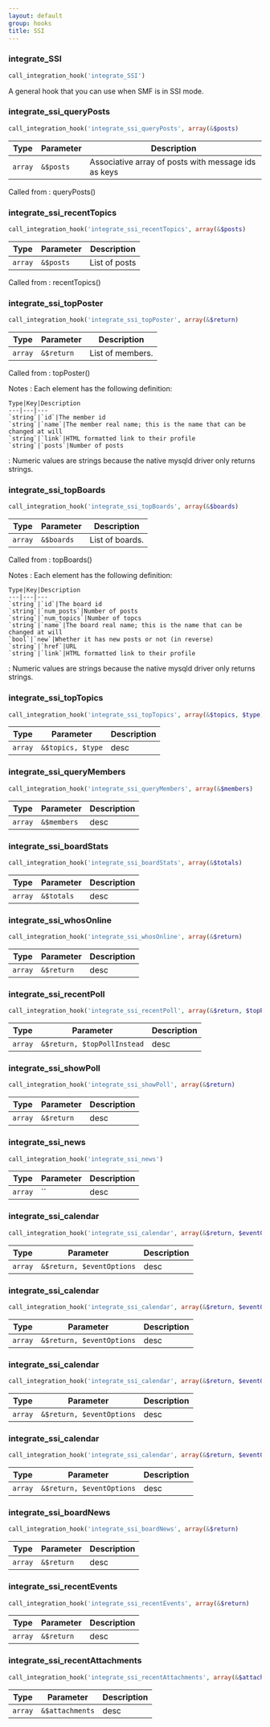 ```yaml
---
layout: default
group: hooks
title: SSI
---
```


### integrate_SSI

```php
call_integration_hook('integrate_SSI')
```
A general hook that you can use when SMF is in SSI mode.

### integrate_ssi_queryPosts

```php
call_integration_hook('integrate_ssi_queryPosts', array(&$posts)
```

Type|Parameter|Description
---|---|---
`array`|`&$posts`|Associative array of posts with message ids as keys

Called from
: queryPosts()

### integrate_ssi_recentTopics

```php
call_integration_hook('integrate_ssi_recentTopics', array(&$posts)
```

Type|Parameter|Description
---|---|---
`array`|`&$posts`|List of posts

Called from
: recentTopics()

### integrate_ssi_topPoster

```php
call_integration_hook('integrate_ssi_topPoster', array(&$return)
```

Type|Parameter|Description
---|---|---
`array`|`&$return`|List of members.

Called from
: topPoster()

Notes
: Each element has the following definition:

    Type|Key|Description
    ---|---|---
    `string`|`id`|The member id
    `string`|`name`|The member real name; this is the name that can be changed at will
    `string`|`link`|HTML formatted link to their profile
    `string`|`posts`|Number of posts
: Numeric values are strings because the native mysqld driver only returns strings.

### integrate_ssi_topBoards

```php
call_integration_hook('integrate_ssi_topBoards', array(&$boards)
```

Type|Parameter|Description
---|---|---
`array`|`&$boards`|List of boards.

Called from
: topBoards()

Notes
: Each element has the following definition:

    Type|Key|Description
    ---|---|---
    `string`|`id`|The board id
    `string`|`num_posts`|Number of posts
    `string`|`num_topics`|Number of topcs
    `string`|`name`|The board real name; this is the name that can be changed at will
    `bool`|`new`|Whether it has new posts or not (in reverse)
    `string`|`href`|URL
    `string`|`link`|HTML formatted link to their profile
: Numeric values are strings because the native mysqld driver only returns strings.

### integrate_ssi_topTopics

```php
call_integration_hook('integrate_ssi_topTopics', array(&$topics, $type)
```

Type|Parameter|Description
---|---|---
`array`|`&$topics, $type`|desc

### integrate_ssi_queryMembers

```php
call_integration_hook('integrate_ssi_queryMembers', array(&$members)
```

Type|Parameter|Description
---|---|---
`array`|`&$members`|desc

### integrate_ssi_boardStats

```php
call_integration_hook('integrate_ssi_boardStats', array(&$totals)
```

Type|Parameter|Description
---|---|---
`array`|`&$totals`|desc

### integrate_ssi_whosOnline

```php
call_integration_hook('integrate_ssi_whosOnline', array(&$return)
```

Type|Parameter|Description
---|---|---
`array`|`&$return`|desc

### integrate_ssi_recentPoll

```php
call_integration_hook('integrate_ssi_recentPoll', array(&$return, $topPollInstead)
```

Type|Parameter|Description
---|---|---
`array`|`&$return, $topPollInstead`|desc

### integrate_ssi_showPoll

```php
call_integration_hook('integrate_ssi_showPoll', array(&$return)
```

Type|Parameter|Description
---|---|---
`array`|`&$return`|desc

### integrate_ssi_news

```php
call_integration_hook('integrate_ssi_news')
```

Type|Parameter|Description
---|---|---
`array`|``|desc

### integrate_ssi_calendar

```php
call_integration_hook('integrate_ssi_calendar', array(&$return, $eventOptions)
```

Type|Parameter|Description
---|---|---
`array`|`&$return, $eventOptions`|desc

### integrate_ssi_calendar

```php
call_integration_hook('integrate_ssi_calendar', array(&$return, $eventOptions)
```

Type|Parameter|Description
---|---|---
`array`|`&$return, $eventOptions`|desc

### integrate_ssi_calendar

```php
call_integration_hook('integrate_ssi_calendar', array(&$return, $eventOptions)
```

Type|Parameter|Description
---|---|---
`array`|`&$return, $eventOptions`|desc

### integrate_ssi_calendar

```php
call_integration_hook('integrate_ssi_calendar', array(&$return, $eventOptions)
```

Type|Parameter|Description
---|---|---
`array`|`&$return, $eventOptions`|desc

### integrate_ssi_boardNews

```php
call_integration_hook('integrate_ssi_boardNews', array(&$return)
```

Type|Parameter|Description
---|---|---
`array`|`&$return`|desc

### integrate_ssi_recentEvents

```php
call_integration_hook('integrate_ssi_recentEvents', array(&$return)
```

Type|Parameter|Description
---|---|---
`array`|`&$return`|desc

### integrate_ssi_recentAttachments

```php
call_integration_hook('integrate_ssi_recentAttachments', array(&$attachments)
```

Type|Parameter|Description
---|---|---
`array`|`&$attachments`|desc
